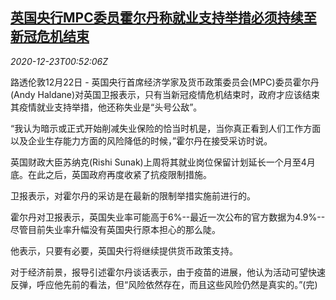 <!--1608684910000-->
[英国央行MPC委员霍尔丹称就业支持举措必须持续至新冠危机结束](https://cn.reuters.com/article/uk-boe-haldane-job-aid-1223-idCNKBS28X02E)
------

<div><i>2020-12-23T00:52:06Z</i></div><p>路透伦敦12月22日 - 英国央行首席经济学家及货币政策委员会(MPC)委员霍尔丹(Andy Haldane)对英国卫报表示，只有当新冠疫情危机结束时，政府才应该结束其疫情就业支持举措，他还称失业是“头号公敌”。</p><p>“我认为暗示或正式开始削减失业保险的恰当时机是，当你真正看到人们工作方面以及企业生存能力方面的风险降低的时候，”霍尔丹在接受采访时说。</p><p>英国财政大臣苏纳克(Rishi Sunak)上周将其就业岗位保留计划延长一个月至4月底。在此之后，英国政府再度收紧了抗疫限制措施。</p><p>卫报表示，对霍尔丹的采访是在最新的限制举措实施前进行的。</p><p>霍尔丹对卫报表示，英国失业率可能高于6%--最近一次公布的官方数据为4.9%--尽管目前失业率升幅没有英国央行原本担心的那么陡。</p><p>他表示，只要有必要，英国央行将继续提供货币政策支持。</p><p>对于经济前景，报导引述霍尔丹谈话表示，由于疫苗的进展，他认为活动可望快速反弹，呼应他先前的看法，但“风险依然存在，而且这些风险仍然是真实的。”(完)</p>
